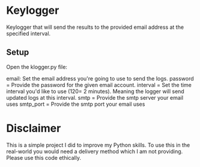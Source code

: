 # Keylogger
Keylogger that will send the results to the provided email address at the specified interval. 

## Setup
Open the klogger.py file:

email: Set the email address you're going to use to send the logs.
password = Provide the password for the given email account.
interval = Set the time interval you'd like to use (120= 2 minutes). Meaning the logger will send updated logs at this interval.
smtp = Provide the smtp server your email uses
smtp_port = Provide the smtp port your email uses

# Disclaimer
This is a simple project I did to improve my Python skills. To use this in the real-world you would need a delivery method which I am not providing. Please use this code ethically.
